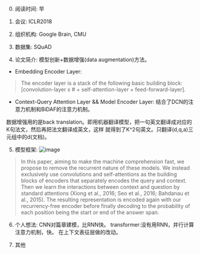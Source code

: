 0. 阅读时间: 早  
1. 会议: ICLR2018  
2. 组织机构: Google Brain, CMU  
3. 数据集: SQuAD

4. 论文简介: 
模型创新+数据增强(data augmentation)方法。  
* Embedding Encoder Layer:
> The encoder layer is a stack of the following basic building block: [convolution-layer x # + self-attention-layer + feed-forward-layer].
* Context-Query Attention Layer && Model Encoder Layer:
结合了DCN的注意力机制和BiDAF的注意力机制。

数据增强用的是back translation。即用机器翻译模型，把一句英文翻译成对应的K句法文，然后再把法文翻译成英文，这样
就得到了K^2句英文。只翻译(d,q,a)三元组中的d(文档)。

5. 模型框架:
![image]()

> In this paper, aiming to make the machine comprehension fast, we propose to remove the recurrent
nature of these models. We instead exclusively use convolutions and self-attentions as the building
blocks of encoders that separately encodes the query and context. Then we learn the interactions
between context and question by standard attentions (Xiong et al., 2016; Seo et al., 2016; Bahdanau
et al., 2015). The resulting representation is encoded again with our recurrency-free encoder before
finally decoding to the probability of each position being the start or end of the answer span.

6. 个人想法:
CNN对篇章建模，比RNN快。
transformer:没有用RNN，并行计算注意力机制，快。
在上下文表征层做的改动。

7. 其他
